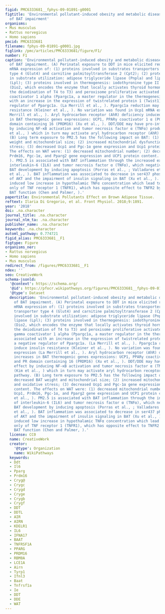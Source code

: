 ```yaml
---
figid: PMC6333681__fphys-09-01891-g0001
figtitle: 'Environmental pollutant-induced obesity and metabolic diseases: involvement
  of BAT impairment'
organisms:
- Mus musculus
- Rattus norvegicus
- Homo sapiens
pmcid: PMC6333681
filename: fphys-09-01891-g0001.jpg
figlink: /pmc/articles/PMC6333681/figure/F1/
number: F1
caption: 'Environmental pollutant-induced obesity and metabolic diseases: involvement
  of BAT impairment. (A) Perinatal exposure to DDT in mice elicited reductions in
  mRNA expression of: (1) proteins involved in substrates transporters: glucose transporter
  type 4 (Glut4) and carnitine palmitoyltransferase 2 (Cpt2); (2) proteins involved
  in substrate utilization: adipose triglyceride lipase (Pnpla) and lipoprotein lipase
  (Lpl); (3) proteins involved in thermogenesis: iodothyronine type II deiodinase
  (Dio2, which encodes the enzyme that locally activates thyroid hormones through
  the deiodination of T4 to T3) and peroxisome proliferative activated receptor gamma
  coactivator 1 alpha (Ppargc1a, a master regulator in the thermogenesis), associated
  with an increase in the expression of twistrelated protein 1 (Twist1), a negative
  regulator of Ppargc1a. (La Merrill et al., ). Ppargc1a reduction may induce insulin
  resistance (Kleiner et al., ). No variation was found in Ucp1 mRNA expression (La
  Merrill et al., ). Aryl hydrocarbon receptor (AhR) deficiency induced increases
  in BAT thermogenic genes expressions: UCP1, PPARγ coactivator 1 α (PGC1α) and PR
  domain containing 16 (PRDM16) (Xu et al., ). DDT/DDE may have pro-inflammatory effect
  by inducing NF-κB activation and tumor necrosis factor α (TNFα) production (Kim
  et al., ) which in turn may activate aryl hydrocarbon receptor (AhR) signaling pathway.
  (B) Long term exposure to PM2.5 has the following impact on BAT: (1) decreased BAT
  weight and mitochondrial size; (2) increased mitochondrial dysfunction and oxidative
  stress; (3) decreased Ucp1 and Pgc-1α gene expression and Ucp1 protein content.
  The effects on WAT were: (1) decreased mitochondrial number; (2) decreased Ucp1,
  Prdm16, Pgc-1α, and Pparg2 gene expression and UCP1 protein content. (Xu et al.,
  ). PM2.5 is associated with BAT inflammation through the increased expression of
  interleukin-6 (IL6) and tumor necrosis factor α (TNFα), which negatively regulate
  BAT development by inducing apoptosis (Porras et al., ; Valladares et al., ; Liu
  et al., ). BAT inflammation was associated to decrease in ser437 phosphorylation
  of AKT and the impairment of insulin signaling in BAT (Xu et al., ). PM2.5 also
  induced low increase in hypothalamic TNFα concentration which lead to the activation
  only of TNF receptor 1 (TNFR1), which has opposite effect to TNFR2 by decreasing
  BAT function (Chen and Palmer, ).'
papertitle: Environmental Pollutants Effect on Brown Adipose Tissue.
reftext: Ilaria Di Gregorio, et al. Front Physiol. 2018;9:1891.
year: '2018'
doi: .na.character
journal_title: .na.character
journal_nlm_ta: .na.character
publisher_name: .na.character
keywords: .na.character
automl_pathway: 0.774721
figid_alias: PMC6333681__F1
figtype: Figure
organisms_ner:
- Rattus norvegicus
- Homo sapiens
- Mus musculus
redirect_from: /figures/PMC6333681__F1
ndex: ''
seo: CreativeWork
schema-jsonld:
  '@context': https://schema.org/
  '@id': https://pfocr.wikipathways.org/figures/PMC6333681__fphys-09-01891-g0001.html
  '@type': Dataset
  description: 'Environmental pollutant-induced obesity and metabolic diseases: involvement
    of BAT impairment. (A) Perinatal exposure to DDT in mice elicited reductions in
    mRNA expression of: (1) proteins involved in substrates transporters: glucose
    transporter type 4 (Glut4) and carnitine palmitoyltransferase 2 (Cpt2); (2) proteins
    involved in substrate utilization: adipose triglyceride lipase (Pnpla) and lipoprotein
    lipase (Lpl); (3) proteins involved in thermogenesis: iodothyronine type II deiodinase
    (Dio2, which encodes the enzyme that locally activates thyroid hormones through
    the deiodination of T4 to T3) and peroxisome proliferative activated receptor
    gamma coactivator 1 alpha (Ppargc1a, a master regulator in the thermogenesis),
    associated with an increase in the expression of twistrelated protein 1 (Twist1),
    a negative regulator of Ppargc1a. (La Merrill et al., ). Ppargc1a reduction may
    induce insulin resistance (Kleiner et al., ). No variation was found in Ucp1 mRNA
    expression (La Merrill et al., ). Aryl hydrocarbon receptor (AhR) deficiency induced
    increases in BAT thermogenic genes expressions: UCP1, PPARγ coactivator 1 α (PGC1α)
    and PR domain containing 16 (PRDM16) (Xu et al., ). DDT/DDE may have pro-inflammatory
    effect by inducing NF-κB activation and tumor necrosis factor α (TNFα) production
    (Kim et al., ) which in turn may activate aryl hydrocarbon receptor (AhR) signaling
    pathway. (B) Long term exposure to PM2.5 has the following impact on BAT: (1)
    decreased BAT weight and mitochondrial size; (2) increased mitochondrial dysfunction
    and oxidative stress; (3) decreased Ucp1 and Pgc-1α gene expression and Ucp1 protein
    content. The effects on WAT were: (1) decreased mitochondrial number; (2) decreased
    Ucp1, Prdm16, Pgc-1α, and Pparg2 gene expression and UCP1 protein content. (Xu
    et al., ). PM2.5 is associated with BAT inflammation through the increased expression
    of interleukin-6 (IL6) and tumor necrosis factor α (TNFα), which negatively regulate
    BAT development by inducing apoptosis (Porras et al., ; Valladares et al., ; Liu
    et al., ). BAT inflammation was associated to decrease in ser437 phosphorylation
    of AKT and the impairment of insulin signaling in BAT (Xu et al., ). PM2.5 also
    induced low increase in hypothalamic TNFα concentration which lead to the activation
    only of TNF receptor 1 (TNFR1), which has opposite effect to TNFR2 by decreasing
    BAT function (Chen and Palmer, ).'
  license: CC0
  name: CreativeWork
  creator:
    '@type': Organization
    name: WikiPathways
  keywords:
  - Ddt
  - Il6
  - Pparg
  - Prdm16
  - Cryg@
  - Crygc
  - Crygd
  - Cryge
  - Crygb
  - Crygf
  - DDT
  - DDTL
  - AIR
  - AIRN
  - KDELR1
  - IL6
  - IFNA17
  - BAAT
  - TNFRSF1A
  - PPARG
  - PRDM16
  - RBM8A
  - LCE1A
  - Airn
  - Tyrp1
  - Ifnl3
  - Baat
  - Tnfrsf1a
  - Ie
  - DDT
  - DDE
  - WAT
---
```

